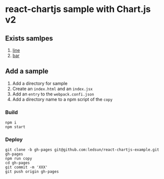 # react-chartjs sample with Chart.js v2

## Exists samlpes

1. [line](https://ledsun.github.io/react-chartjs-example/line/)
1. [bar](https://ledsun.github.io/react-chartjs-example/bar/)

## Add a sample

1. Add a directory for sample
1. Create an `index.html` and an `index.jsx`
1. Add an `entry` to the `webpack.confi.json`
1. Add a directory name to a npm script of the `copy`

### Build

```
npm i
npm start
```

### Deploy

```
git clone -b gh-pages git@github.com:ledsun/react-chartjs-example.git gh-pages
npm run copy
cd gh-pages
git commit -m 'XXX'
git push origin gh-pages
```
